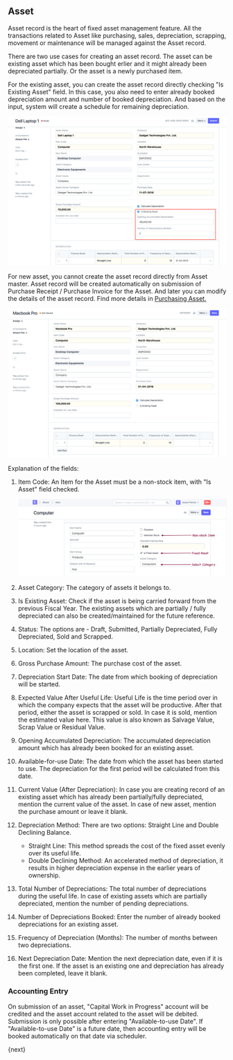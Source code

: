 
## Asset

Asset record is the heart of fixed asset management feature. All the transactions related to Asset like purchasing, sales, depreciation, scrapping, movement or maintenance will be managed against the Asset record.


There are two use cases for creating an asset record. The asset can be existing asset which has been bought erlier and it might already been depreciated partially. Or the asset is a newly purchased item.

For the existing asset, you can create the asset record directly checking "Is Existing Asset" field. In this case, you also need to enter already booked depreciation amount and number of booked depreciation. And based on the input, system will create a schedule for remaining depreciation.

<img class="screenshot" alt="Existing Asset" src="./assets/existing-asset.png">

For new asset, you cannot create the asset record directly from Asset master. Asset record will be created automatically on submission of Purchase Receipt / Purchase Invoice for the Asset. And later you can modify the details of the asset record. Find more details in [Purchasing Asset.](/dooks/assets/purchasing-asset.md)

<img class="screenshot" alt="Asset" src="./assets/asset.png">

Explanation of the fields:

1. Item Code: An Item for the Asset must be a non-stock item, with "Is Asset" field checked.

	<img class="screenshot" alt="Asset Item" src="./assets/asset-item.png">

2. Asset Category: The category of assets it belongs to.
3. Is Existing Asset: Check if the asset is being carried forward from the previous Fiscal Year. The existing assets which are partially / fully depreciated can also be created/maintained for the future reference.
4. Status: The options are - Draft, Submitted, Partially Depreciated, Fully Depreciated, Sold and Scrapped.
5. Location: Set the location of the asset.
6. Gross Purchase Amount: The purchase cost of the asset.
7. Depreciation Start Date: The date from which booking of depreciation will be started.
8. Expected Value After Useful Life: Useful Life is the time period over in which the company expects that the asset will be productive. After that period, either the asset is scrapped or sold. In case it is sold, mention the estimated value here. This value is also known as Salvage Value, Scrap Value or Residual Value.
9. Opening Accumulated Depreciation: The accumulated depreciation amount which has already been booked for an existing asset.
10. Available-for-use Date: The date from which the asset has been started to use. The depreciation for the first period will be calculated from this date.
11. Current Value (After Depreciation): In case you are creating record of an existing asset which has already been partially/fully depreciated, mention the current value of the asset. In case of new asset, mention the purchase amount or leave it blank.
12. Depreciation Method: There are two options: Straight Line and Double Declining Balance.
	- Straight Line: This method spreads the cost of the fixed asset evenly over its useful life.
	- Double Declining Method: An accelerated method of depreciation, it results in higher depreciation expense in the earlier years of ownership.
13. Total Number of Depreciations: The total number of depreciations during the useful life. In case of existing assets which are partially depreciated, mention the number of pending depreciations.
14. Number of Depreciations Booked: Enter the number of already booked depreciations for an existing asset.
15. Frequency of Depreciation (Months): The number of months between two depreciations.
16. Next Depreciation Date: Mention the next depreciation date, even if it is the first one. If the asset is an existing one and depreciation has already been completed, leave it blank.

### Accounting Entry

On submission of an asset, "Capital Work in Progress" account will be credited and the asset account related to the asset will be debited. Submission is only possible after entering "Available-to-use Date". If "Available-to-use Date" is a future date, then accounting entry will be booked automatically on that date via scheduler.

{next}
